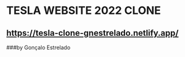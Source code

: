 # TESLA WEBSITE 2022 CLONE

## https://tesla-clone-gnestrelado.netlify.app/

###by Gonçalo Estrelado
